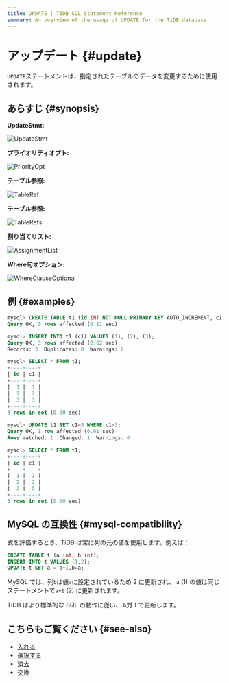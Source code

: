 ```yaml
---
title: UPDATE | TiDB SQL Statement Reference
summary: An overview of the usage of UPDATE for the TiDB database.
---
```


# アップデート {#update}

`UPDATE`ステートメントは、指定されたテーブルのデータを変更するために使用されます。

## あらすじ {#synopsis}

**UpdateStmt:**

![UpdateStmt](https://download.pingcap.com/images/docs/sqlgram/UpdateStmt.png)

**プライオリティオプト:**

![PriorityOpt](https://download.pingcap.com/images/docs/sqlgram/PriorityOpt.png)

**テーブル参照:**

![TableRef](https://download.pingcap.com/images/docs/sqlgram/TableRef.png)

**テーブル参照:**

![TableRefs](https://download.pingcap.com/images/docs/sqlgram/TableRefs.png)

**割り当てリスト:**

![AssignmentList](https://download.pingcap.com/images/docs/sqlgram/AssignmentList.png)

**Where句オプション:**

![WhereClauseOptional](https://download.pingcap.com/images/docs/sqlgram/WhereClauseOptional.png)

## 例 {#examples}

```sql
mysql> CREATE TABLE t1 (id INT NOT NULL PRIMARY KEY AUTO_INCREMENT, c1 INT NOT NULL);
Query OK, 0 rows affected (0.11 sec)

mysql> INSERT INTO t1 (c1) VALUES (1), (2), (3);
Query OK, 3 rows affected (0.02 sec)
Records: 3  Duplicates: 0  Warnings: 0

mysql> SELECT * FROM t1;
+----+----+
| id | c1 |
+----+----+
|  1 |  1 |
|  2 |  2 |
|  3 |  3 |
+----+----+
3 rows in set (0.00 sec)

mysql> UPDATE t1 SET c1=5 WHERE c1=3;
Query OK, 1 row affected (0.01 sec)
Rows matched: 1  Changed: 1  Warnings: 0

mysql> SELECT * FROM t1;
+----+----+
| id | c1 |
+----+----+
|  1 |  1 |
|  2 |  2 |
|  3 |  5 |
+----+----+
3 rows in set (0.00 sec)
```

## MySQL の互換性 {#mysql-compatibility}

式を評価するとき、TiDB は常に列の元の値を使用します。例えば：

```sql
CREATE TABLE t (a int, b int);
INSERT INTO t VALUES (1,2);
UPDATE t SET a = a+1,b=a;
```

MySQL では、列`b`は値`a`に設定されているため 2 に更新され、 `a` (1) の値は同じステートメントで`a+1` (2) に更新されます。

TiDB はより標準的な SQL の動作に従い、 `b`対 1 で更新します。

## こちらもご覧ください {#see-also}

-   [入れる](/sql-statements/sql-statement-insert.md)
-   [選択する](/sql-statements/sql-statement-select.md)
-   [消去](/sql-statements/sql-statement-delete.md)
-   [交換](/sql-statements/sql-statement-replace.md)
